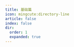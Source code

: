 ```yaml
---
title: 基础篇
icon: mingcute:directory-line
article: false
index: false
dir:
  order: 1
  expanded: true
---
```


<Catalog />
